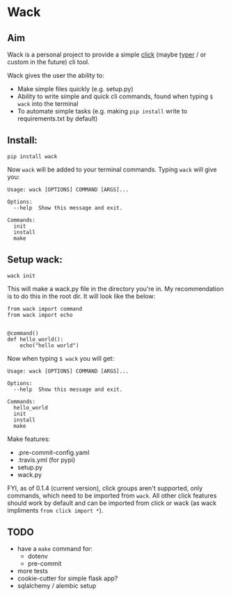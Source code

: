 # Wack

## Aim
Wack is a personal project to provide a simple [click](https://github.com/pallets/click) (maybe [typer](https://github.com/tiangolo/typer) / or custom in the future) cli tool.

Wack gives the user the ability to:
* Make simple files quickly (e.g. setup.py)
* Ability to write simple and quick cli commands, found when typing `$ wack` into the terminal
* To automate simple tasks (e.g. making `pip install` write to requirements.txt by default)

## Install:
```
pip install wack
```

Now `wack` will be added to your terminal commands. Typing `wack` will give you:
```
Usage: wack [OPTIONS] COMMAND [ARGS]...

Options:
  --help  Show this message and exit.

Commands:
  init
  install
  make
```

## Setup wack:
```
wack init
```

This will make a wack.py file in the directory you're in. My recommendation is to do this in the root dir. It will look like the below:
```
from wack import command
from wack import echo


@command()
def hello_world():
    echo("hello world")
```

Now when typing `$ wack` you will get:
```
Usage: wack [OPTIONS] COMMAND [ARGS]...

Options:
  --help  Show this message and exit.

Commands:
  hello_world
  init
  install
  make
```


Make features:
* .pre-commit-config.yaml
* .travis.yml (for pypi)
* setup.py
* wack.py

FYI, as of 0.1.4 (current version), click groups aren't supported, only commands, which need to be imported from `wack`. All other click features should work by default and can be imported from click or wack (as wack impliments `from click import *`).

## TODO
* have a `make` command for:
    * dotenv
    * pre-commit
* more tests
* cookie-cutter for simple flask app?
* sqlalchemy / alembic setup

